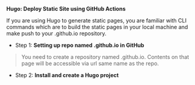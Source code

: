 **Hugo: Deploy Static Site using GitHub Actions**
<P>
If you are using Hugo to generate static pages, you are familiar with CLI commands which are to build the static pages in your local machine and make push to your <username>.github.io repository.

</P>

- Step 1: **Setting up repo named <username>.github.io in GitHub**
> You need to create a repository named <your GitHub username>.github.io. Contents on that page will be accessible via url same name as the repo.

- Step 2: **Install and create a Hugo project**
